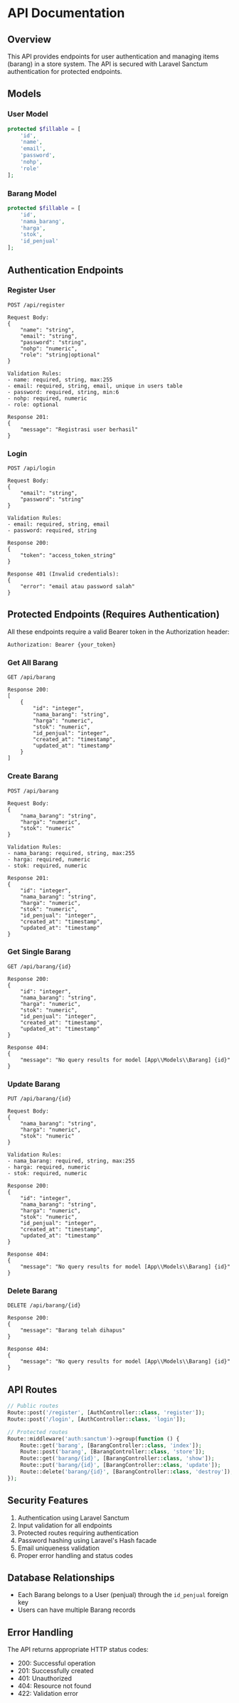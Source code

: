 # API Documentation

## Overview
This API provides endpoints for user authentication and managing items (barang) in a store system. The API is secured with Laravel Sanctum authentication for protected endpoints.

## Models

### User Model
```php
protected $fillable = [
    'id',
    'name',
    'email',
    'password',
    'nohp',
    'role'
];
```

### Barang Model
```php
protected $fillable = [
    'id',
    'nama_barang',
    'harga',
    'stok',
    'id_penjual'
];
```

## Authentication Endpoints

### Register User
```http
POST /api/register

Request Body:
{
    "name": "string",
    "email": "string",
    "password": "string",
    "nohp": "numeric",
    "role": "string|optional"
}

Validation Rules:
- name: required, string, max:255
- email: required, string, email, unique in users table
- password: required, string, min:6
- nohp: required, numeric
- role: optional

Response 201:
{
    "message": "Registrasi user berhasil"
}
```

### Login
```http
POST /api/login

Request Body:
{
    "email": "string",
    "password": "string"
}

Validation Rules:
- email: required, string, email
- password: required, string

Response 200:
{
    "token": "access_token_string"
}

Response 401 (Invalid credentials):
{
    "error": "email atau password salah"
}
```

## Protected Endpoints (Requires Authentication)
All these endpoints require a valid Bearer token in the Authorization header:
```http
Authorization: Bearer {your_token}
```

### Get All Barang
```http
GET /api/barang

Response 200:
[
    {
        "id": "integer",
        "nama_barang": "string",
        "harga": "numeric",
        "stok": "numeric",
        "id_penjual": "integer",
        "created_at": "timestamp",
        "updated_at": "timestamp"
    }
]
```

### Create Barang
```http
POST /api/barang

Request Body:
{
    "nama_barang": "string",
    "harga": "numeric",
    "stok": "numeric"
}

Validation Rules:
- nama_barang: required, string, max:255
- harga: required, numeric
- stok: required, numeric

Response 201:
{
    "id": "integer",
    "nama_barang": "string",
    "harga": "numeric",
    "stok": "numeric",
    "id_penjual": "integer",
    "created_at": "timestamp",
    "updated_at": "timestamp"
}
```

### Get Single Barang
```http
GET /api/barang/{id}

Response 200:
{
    "id": "integer",
    "nama_barang": "string",
    "harga": "numeric",
    "stok": "numeric",
    "id_penjual": "integer",
    "created_at": "timestamp",
    "updated_at": "timestamp"
}

Response 404:
{
    "message": "No query results for model [App\\Models\\Barang] {id}"
}
```

### Update Barang
```http
PUT /api/barang/{id}

Request Body:
{
    "nama_barang": "string",
    "harga": "numeric",
    "stok": "numeric"
}

Validation Rules:
- nama_barang: required, string, max:255
- harga: required, numeric
- stok: required, numeric

Response 200:
{
    "id": "integer",
    "nama_barang": "string",
    "harga": "numeric",
    "stok": "numeric",
    "id_penjual": "integer",
    "created_at": "timestamp",
    "updated_at": "timestamp"
}

Response 404:
{
    "message": "No query results for model [App\\Models\\Barang] {id}"
}
```

### Delete Barang
```http
DELETE /api/barang/{id}

Response 200:
{
    "message": "Barang telah dihapus"
}

Response 404:
{
    "message": "No query results for model [App\\Models\\Barang] {id}"
}
```

## API Routes
```php
// Public routes
Route::post('/register', [AuthController::class, 'register']);
Route::post('/login', [AuthController::class, 'login']);

// Protected routes
Route::middleware('auth:sanctum')->group(function () {
    Route::get('barang', [BarangController::class, 'index']);
    Route::post('barang', [BarangController::class, 'store']);
    Route::get('barang/{id}', [BarangController::class, 'show']);
    Route::put('barang/{id}', [BarangController::class, 'update']);
    Route::delete('barang/{id}', [BarangController::class, 'destroy']);
});
```

## Security Features
1. Authentication using Laravel Sanctum
2. Input validation for all endpoints
3. Protected routes requiring authentication
4. Password hashing using Laravel's Hash facade
5. Email uniqueness validation
6. Proper error handling and status codes

## Database Relationships
- Each Barang belongs to a User (penjual) through the `id_penjual` foreign key
- Users can have multiple Barang records

## Error Handling
The API returns appropriate HTTP status codes:
- 200: Successful operation
- 201: Successfully created
- 401: Unauthorized
- 404: Resource not found
- 422: Validation error
